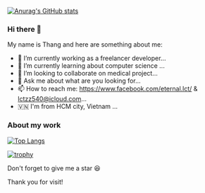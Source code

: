 [![Anurag's GitHub stats](https://github-readme-stats.vercel.app/api?username=lctzz540)](https://github.com/anuraghazra/github-readme-stats)
### Hi there 👋

My name is Thang and here are something about me:
- 🔭 I’m currently working as a freelancer developer...
- 🌱 I’m currently learning about computer science ...
- 👯 I’m looking to collaborate on medical project...
- 💬 Ask me about what are you looking for...
- 📫 How to reach me: https://www.facebook.com/eternal.lct/ & lctzz540@icloud.com...
- 🇻🇳 I'm from HCM city, Vietnam ...
### About my work
[![Top Langs](https://github-readme-stats.vercel.app/api/top-langs/?username=lctzz540&size_weight=0.5&count_weight=0.5&hide=jupyter%20notebook,tex,procfile,dockerfile,shell,css&layout=compact)](https://github.com/anuraghazra/github-readme-stats)

[![trophy](https://github-profile-trophy.vercel.app/?username=lctzz540&theme=onedark)](https://github.com/ryo-ma/github-profile-trophy)

Don't forget to give me a star 😆

Thank you for visit!
